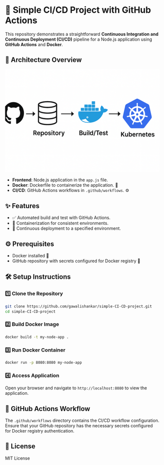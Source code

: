 # 🚀 Simple CI/CD Project with GitHub Actions

This repository demonstrates a straightforward **Continuous Integration and Continuous Deployment (CI/CD)** pipeline for a Node.js application using **GitHub Actions** and **Docker**.

## 🧩 Architecture Overview

![CI/CD Pipeline Diagram](Images/cicd_pipeline.png)

* **Frontend**: Node.js application in the `app.js` file.
* **Docker**: Dockerfile to containerize the application. 🐳
* **CI/CD**: GitHub Actions workflows in `.github/workflows`. ⚙️

## ✨ Features

* ✅ Automated build and test with GitHub Actions.
* 🐳 Containerization for consistent environments.
* 🚀 Continuous deployment to a specified environment.

## ⚙️ Prerequisites

* Docker installed 🐳
* GitHub repository with secrets configured for Docker registry 🔐

## 🛠 Setup Instructions

### 1️⃣ Clone the Repository

```bash
git clone https://github.com/gawalishankar/simple-CI-CD-project.git
cd simple-CI-CD-project
```

### 2️⃣ Build Docker Image

```bash
docker build -t my-node-app .
```

### 3️⃣ Run Docker Container

```bash
docker run -p 8080:8080 my-node-app
```

### 4️⃣ Access Application

Open your browser and navigate to `http://localhost:8080` to view the application.

## 🔄 GitHub Actions Workflow

The `.github/workflows` directory contains the CI/CD workflow configuration. Ensure that your GitHub repository has the necessary secrets configured for Docker registry authentication.

## 📄 License

MIT License
